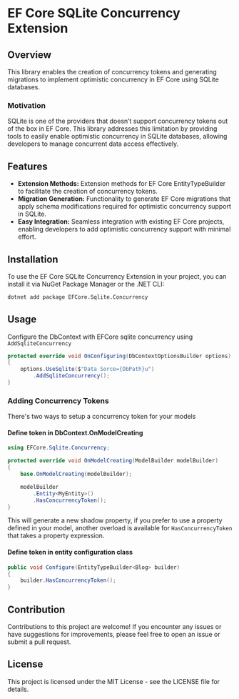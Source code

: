 # EF Core SQLite Concurrency Extension

## Overview

This library enables the creation of concurrency tokens and generating migrations to implement optimistic concurrency in EF Core using SQLite databases.

### Motivation

SQLite is one of the providers that doesn’t support concurrency tokens out of the box in EF Core. This library addresses this limitation by providing tools to easily enable optimistic concurrency in SQLite databases, allowing developers to manage concurrent data access effectively.

## Features

- **Extension Methods:** Extension methods for EF Core EntityTypeBuilder to facilitate the creation of concurrency tokens.
- **Migration Generation:** Functionality to generate EF Core migrations that apply schema modifications required for optimistic concurrency support in SQLite.
- **Easy Integration:** Seamless integration with existing EF Core projects, enabling developers to add optimistic concurrency support with minimal effort.

## Installation

To use the EF Core SQLite Concurrency Extension in your project, you can install it via NuGet Package Manager or the .NET CLI:

```sh
dotnet add package EFCore.Sqlite.Concurrency
```

## Usage

Configure the DbContext with EFCore sqlite concurrency using `AddSqliteConcurrency`

```csharp
protected override void OnConfiguring(DbContextOptionsBuilder options)
{
    options.UseSqlite($"Data Sorce={DbPath}u")
        .AddSqliteConcurrency();
}
```

### Adding Concurrency Tokens

There's two ways to setup a concurrency token for your models

#### Define token in DbContext.OnModelCreating

```csharp
using EFCore.Sqlite.Concurrency;

protected override void OnModelCreating(ModelBuilder modelBuilder)
{
    base.OnModelCreating(modelBuilder);

    modelBuilder
        .Entity<MyEntity>()
        .HasConcurrencyToken();
}
```

This will generate a new shadow property, if you prefer to use a property defined in your model, another overload is available for `HasConcurrencyToken` that takes a property expression.

#### Define token in entity configuration class

```csharp
public void Configure(EntityTypeBuilder<Blog> builder)
{
    builder.HasConcurrencyToken();
}
```

## Contribution

Contributions to this project are welcome! If you encounter any issues or have suggestions for improvements, please feel free to open an issue or submit a pull request.

## License

This project is licensed under the MIT License - see the LICENSE file for details.




